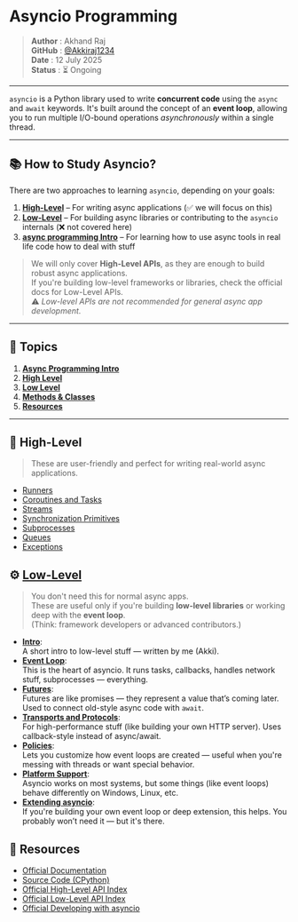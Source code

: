 # Asyncio Programming

> **Author** : Akhand Raj  
> **GitHub** : [@Akkiraj1234](https://github.com/Akkiraj1234)  
> **Date**   : 12 July 2025  
> **Status** : ⏳ Ongoing

---

`asyncio` is a Python library used to write **concurrent code** using the `async` and `await` keywords. It's built around the concept of an **event loop**, allowing you to run multiple I/O-bound operations *asynchronously* within a single thread.

---

## 📚 How to Study Asyncio?

There are two approaches to learning `asyncio`, depending on your goals:

1. [**High-Level**](#-high-level) – For writing async applications (✅ we will focus on this)  
2. [**Low-Level**](#️-low-level) – For building async libraries or contributing to the `asyncio` internals (❌ not covered here)
3. [**async programming Intro**](./defination.md) – For learning how to use async tools in real life code how to deal with stuff

> We will only cover **High-Level APIs**, as they are enough to build robust async applications.  
> If you're building low-level frameworks or libraries, check the official docs for Low-Level APIs.  
> ⚠️ *Low-level APIs are not recommended for general async app development.*

---

## 🧭 Topics
1. [**Async Programming Intro**](./defination.md)
2. [**High Level**](#-high-level)
3. [**Low Level**](#️-low-level)
4. [**Methods & Classes**](./method.md)
5. [**Resources**](#-resources)

---

## 🚀 High-Level

> These are user-friendly and perfect for writing real-world async applications.

- [Runners](#asyncio-basics--runner)
- [Coroutines and Tasks](#coroutines-and-tasks)
- [Streams](https://docs.python.org/3/library/asyncio-stream.html)
- [Synchronization Primitives](https://docs.python.org/3/library/asyncio-sync.html)
- [Subprocesses](https://docs.python.org/3/library/asyncio-subprocess.html)
- [Queues](https://docs.python.org/3/library/asyncio-queue.html)
- [Exceptions](https://docs.python.org/3/library/asyncio-exceptions.html)


## ⚙️ [Low-Level](https://docs.python.org/3/library/asyncio.html#module-asyncio)

> You don't need this for normal async apps.  \
> These are useful only if you're building **low-level libraries** or working deep with the **event loop**.  \
> (Think: framework developers or advanced contributors.)


- [**Intro**]():  
  A short intro to low-level stuff — written by me (Akki).
- [**Event Loop**](https://docs.python.org/3/library/asyncio-eventloop.html):  
  This is the heart of asyncio. It runs tasks, callbacks, handles network stuff, subprocesses — everything.  
- [**Futures**](https://docs.python.org/3/library/asyncio-future.html):  
  Futures are like promises — they represent a value that’s coming later. Used to connect old-style async code with `await`.  
- [**Transports and Protocols**](https://docs.python.org/3/library/asyncio-protocol.html):  
  For high-performance stuff (like building your own HTTP server). Uses callback-style instead of async/await.  
- [**Policies**](https://docs.python.org/3/library/asyncio-policy.html):  
  Lets you customize how event loops are created — useful when you're messing with threads or want special behavior.  
- [**Platform Support**](https://docs.python.org/3/library/asyncio-platforms.html):  
  Asyncio works on most systems, but some things (like event loops) behave differently on Windows, Linux, etc.  
- [**Extending asyncio**](https://docs.python.org/3/library/asyncio-extending.html):  
  If you're building your own event loop or deep extension, this helps. You probably won’t need it — but it's there.

## 📁 Resources

- [Official Documentation](https://docs.python.org/3/library/asyncio.html#module-asyncio)
- [Source Code (CPython)](https://github.com/python/cpython/tree/3.13/Lib/asyncio)
- [Official High-Level API Index](https://docs.python.org/3/library/asyncio-api-index.html)
- [Official Low-Level API Index](https://docs.python.org/3/library/asyncio-llapi-index.html)
- [Official Developing with asyncio](https://docs.python.org/3/library/asyncio-dev.html)